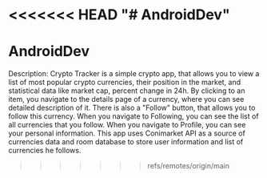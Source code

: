 <<<<<<< HEAD
"# AndroidDev" 
=======
# AndroidDev
Description: Crypto Tracker is a simple crypto app, that allows you to view a list of most popular crypto currencies, their position in the market, and statistical data like market cap, percent change in 24h.
By clicking to an item, you navigate to the details page of a currency, where you can see detailed description of it. 
There is also a "Follow" button, that allows you to follow this currency.
When you navigate to Following, you can see the list of all currencies that you follow. 
When you navigate to Profile, you can see your personal information. 
This app uses Conimarket API as a source of currencies data and room database to store user information and list of currencies he follows.
>>>>>>> refs/remotes/origin/main
